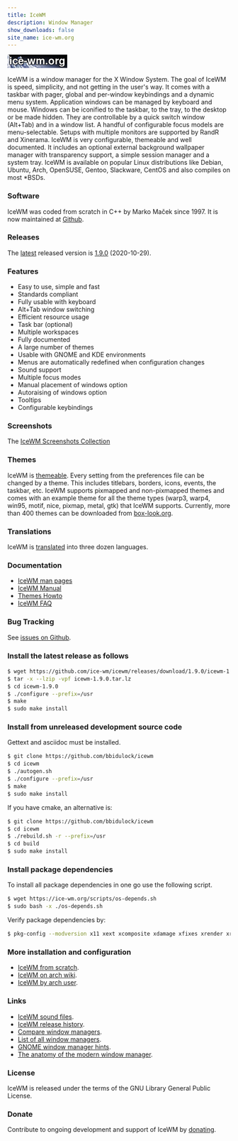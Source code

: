 ```yaml
---
title: IceWM
description: Window Manager
show_downloads: false
site_name: ice-wm.org
---
```


[![IceWM website logo][1]][2]

IceWM is a window manager for the X Window System.
The goal of IceWM is speed, simplicity,
and not getting in the user's way.
It comes with a taskbar with pager,
global and per-window keybindings
and a dynamic menu system.
Application windows can be managed by keyboard and mouse.
Windows can be iconified to the taskbar,
to the tray, to the desktop or be made hidden.
They are controllable by a quick switch
window (Alt+Tab) and in a window list.
A handful of configurable focus models are menu-selectable.
Setups with multiple monitors are supported by RandR and Xinerama.
IceWM is very configurable, themeable and well documented.
It includes an optional external background
wallpaper manager with transparency support,
a simple session manager and a system tray.
IceWM is available on popular Linux distributions like
Debian, Ubuntu, Arch, OpenSUSE, Gentoo, Slackware, CentOS
and also compiles on most \*BSDs.

### Software

IceWM was coded from scratch in C++ by Marko Maček since 1997.
It is now maintained at [Github][3].

### Releases

The [latest][15] released version is [1.9.0][4] (2020-10-29).

### Features

- Easy to use, simple and fast
- Standards compliant
- Fully usable with keyboard
- Alt+Tab window switching
- Efficient resource usage
- Task bar (optional)
- Multiple workspaces
- Fully documented
- A large number of themes
- Usable with GNOME and KDE environments
- Menus are automatically redefined when configuration changes
- Sound support
- Multiple focus modes
- Manual placement of windows option
- Autoraising of windows option
- Tooltips
- Configurable keybindings

### Screenshots

The [IceWM Screenshots Collection](screenshots/)

### Themes

IceWM is [themeable](themes/).
Every setting from the preferences file can be changed
by a theme. This includes titlebars, borders, icons, events, the taskbar,
etc. IceWM supports pixmapped and non-pixmapped themes and comes with an
example theme for all the theme types (warp3, warp4, win95, motif, nice,
pixmap, metal, gtk) that IceWM supports.
Currently, more than 400 themes can be downloaded from
[box-look.org][6].

### Translations

IceWM is [translated][8] into three dozen languages.

### Documentation

- [IceWM man pages](man/)
- [IceWM Manual](manual/)
- [Themes Howto](themes/)
- [IceWM FAQ](FAQ/)

### Bug Tracking

See [issues on Github][5].

### Install the latest release as follows

```bash
$ wget https://github.com/ice-wm/icewm/releases/download/1.9.0/icewm-1.9.0.tar.lz
$ tar -x --lzip -vpf icewm-1.9.0.tar.lz
$ cd icewm-1.9.0
$ ./configure --prefix=/usr
$ make
$ sudo make install
```
### Install from unreleased development source code

Gettext and asciidoc must be installed.

```bash
$ git clone https://github.com/bbidulock/icewm
$ cd icewm
$ ./autogen.sh
$ ./configure --prefix=/usr
$ make
$ sudo make install
```

If you have cmake, an alternative is:

```bash
$ git clone https://github.com/bbidulock/icewm
$ cd icewm
$ ./rebuild.sh -r --prefix=/usr
$ cd build
$ sudo make install
```

### Install package dependencies

To install all package dependencies
in one go use the following script.

```bash
$ wget https://ice-wm.org/scripts/os-depends.sh
$ sudo bash -x ./os-depends.sh
```

Verify package dependencies by:

```bash
$ pkg-config --modversion x11 xext xcomposite xdamage xfixes xrender xrandr xinerama xft fontconfig sm ice sndfile alsa ao gio-2.0 gio-unix-2.0 gdk-pixbuf-xlib-2.0 librsvg-2.0 xpm libpng libjpeg
```

### More installation and configuration

- [IceWM from scratch][10].
- [IceWM on arch wiki][16].
- [IceWM by arch user][17].

### Links

- [IceWM sound files](icewm-sounds).
- [IceWM release history](versions.html).
- [Compare window managers][11].
- [List of all window managers][12].
- [GNOME window manager hints][13].
- [The anatomy of the modern window manager][18].

### License

IceWM is released under the terms of the GNU Library General Public License.

### Donate

Contribute to ongoing development and support of IceWM by [donating][14].

[1]: images/logom.jpg "ice-wm.org"
[2]: https://ice-wm.org
[3]: https://github.com/bbidulock/icewm
[4]: https://github.com/ice-wm/icewm/releases/download/1.9.0/icewm-1.9.0.tar.lz
[5]: https://github.com/bbidulock/icewm/issues
[6]: https://themes.ice-wm.org
[8]: https://l10n.opensuse.org/projects/icewm/icewm-1-4-branch/
[9]: https://sandbox.cz/~covex/icewm/iceicons/iceicons-default-0.10.0.tar.gz
[10]: http://www.linuxfromscratch.org/blfs/view/svn/x/icewm.html
[11]: https://en.wikipedia.org/wiki/Comparison_of_X_window_managers
[12]: https://www.gilesorr.com/wm/table.html
[13]: https://ice-wm.org/gnome-wm-hints/
[14]: https://gijsbers.github.io/donate/
[15]: https://github.com/ice-wm/icewm/releases/latest
[16]: https://wiki.archlinux.org/index.php/IceWM
[17]: https://www.archlinuxuser.com/2013/02/how-to-install-configure-icewm-window.html
[18]: https://www.cs.ru.nl/bachelors-theses/2019/Max_van_Deurzen___4581903___The_anatomy_of_the_modern_window_manager_-_a_case_study_for_X_in_an_Agile_manner.pdf

[ vim: set ft=markdown sw=4 tw=80 nocin nosi fo+=tcqlorn: ]: #
